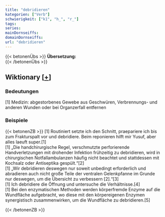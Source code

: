 ```yaml
---
title: "debridieren"
kategorien: ["Verb"]
schwierigkeit: ["k1", "h_", "r_"]
tags:
series:
mainDornseiffs:
domainDornseiffs:
url: "debridieren"
---
```


{{< betonenÜbs >}}
**Übersetzung:**  
{{< /betonenÜbs >}}

## Wiktionary [[+](https://de.wiktionary.org/wiki/debridieren)]

### Bedeutungen
[1] Medizin:  abgestorbenes Gewebe aus Geschwüren, Verbrennungs- und anderen Wunden oder bei Organzerfall entfernen  

### Beispiele
{{< betonenZB >}}
[1] Routiniert setzte ich den Schnitt, praepariere ich bis zum Frakturspalt vor und debridiere. Beim reponieren hilft mir Yusuf, aber alles laeuft super.[1]  
[1] „Die handchirurgische Regel, verschmutzte perforierende Handverletzungen mit drohender Infektion frühzeitig zu debridieren, wird in chirurgischen Notfallambulanzen häufig nicht beachtet und stattdessen mit Kochsalz oder Antiseptika gespült.“[2]  
[1] „Wir debridieren deswegen nur soweit unbedingt erforderlich und abradieren auch nicht große Teile der ventralen Gelenkpfanne im Grunde nur deswegen, um die Übersicht zu verbessern [2].“[3]  
[1] Ich debridiere die Öffnung und untersuche die Verhältnisse.[4]  
[1] Bei den enzymatischen Methoden werden körperfremde Enzyme auf die Wundfläche aufgebracht, wo diese mit den körpereigenen Enzymen synergistisch zusammenwirken, um die Wundfläche zu debridieren.[5]  

{{< /betonenZB >}}

